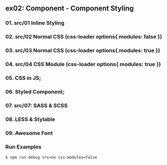 ## ex02: Component - Component Styling

### 01. src/01 Inline Styling
### 02. src/02 Normal CSS (css-loader options{ modules: false })
### 03. src/03 Normal CSS (css-loader options{ modules: true })
### 04. src/04 CSS Module (css-loader options{ modules: true })
### 05. CSS in JS;
### 06. Styled Component;
### 07. src/07: SASS & SCSS
### 08. LESS & Stylable
### 09. Awesome Font

### Run Examples
```bash
$ npm run debug src=no css-modules=false
```